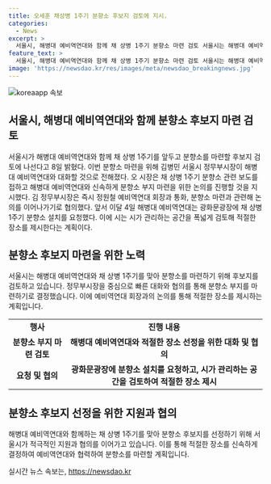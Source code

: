```yaml
---
title: 오세훈 채상병 1주기 분향소 후보지 검토에 지시.
categories:
  - News
excerpt: >
  서울시, 해병대 예비역연대와 함께 채 상병 1주기 분향소 마련 검토 서울시는 해병대 예비역연대와 채 상병 1주기를 앞두고 분향소를 마련할 후보지를 검토한다고 8일 밝혔다. 김병민 서울시 정무부시장이 해병대 예비역연대와 대화하여 신속한 분향소 부지 마련을 위한 논의를 진행할 예정인데, 해병대 예비역연대는 광화문광장에 분향소 설치를 요청했다. 이에 시는 폭넓게 후보지를 검토하며 적절한 장소를 제시할 계획이다. [출처: 더팩트]
feature_text: >
  서울시, 해병대 예비역연대와 함께 채 상병 1주기 분향소 마련 검토 서울시는 해병대 예비역연대와 채 상병 1주기를 앞두고 분향소를 마련할 후보지를 검토한다고 8일 밝혔다. 김병민 서울시 정무부시장이 해병대 예비역연대와 대화하여 신속한 분향소 부지 마련을 위한 논의를 진행할 예정인데, 해병대 예비역연대는 광화문광장에 분향소 설치를 요청했다. 이에 시는 폭넓게 후보지를 검토하며 적절한 장소를 제시할 계획이다. [출처: 더팩트]
image: 'https://newsdao.kr/res/images/meta/newsdao_breakingnews.jpg'
---
```


<p><img src="https://newsdao.kr/res/images/meta/newsdao_breakingnews.jpg" alt="koreaapp 속보" /></p>

<h2 data-ke-size="size26">서울시, 해병대 예비역연대와 함께 분향소 후보지 마련 검토</h2>

<p data-ke-size="size16">서울시가 해병대 예비역연대와 함께 채 상병 1주기를 앞두고 분향소를 마련할 후보지 검토에 나선다고 8일 밝혔다. 이번 분향소 마련을 위해 김병민 서울시 정무부시장이 해병대 예비역연대와 대화할 것으로 전해졌다. 오 시장은 채 상병 1주기 분향소 관련 보도를 접하고 해병대 예비역연대와 신속하게 분향소 부지 마련을 위한 논의를 진행할 것을 지시했다. 김 정무부시장은 즉시 정원철 예비역연대 회장과 통화, 분향소 마련과 관련해 논의를 이어나가기로 협의했다. 앞서 이달 4일 해병대 예비역연대는 광화문광장에 채 상병 1주기 분향소 설치를 요청했다. 이에 시는 시가 관리하는 공간을 폭넓게 검토해 적절한 장소를 제시한다는 계획이다.</p>

<h2 data-ke-size="size24">분향소 후보지 마련을 위한 노력</h2>

<p data-ke-size="size16">서울시는 해병대 예비역연대와 채 상병 1주기를 맞아 분향소를 마련하기 위해 후보지를 검토하고 있습니다. 정무부시장을 중심으로 빠른 대화와 협의를 통해 분향소 부지를 마련하기로 결정했습니다. 이에 예비역연대 회장과의 논의를 통해 적절한 장소를 제시하는 계획입니다.</p>

<table>
    <tr>
        <td style="text-align: center; height: 17px;"><b>행사</b></td>
        <td style="text-align: center; height: 17px;"><b>진행 내용</b></td>
    </tr>
    <tr>
        <td style="text-align: center; height: 17px;"><b>분향소 부지 마련 검토</b></td>
        <td style="text-align: center; height: 17px;"><b>해병대 예비역연대와 적절한 장소 선정을 위한 대화 및 협의</b></td>
    </tr>
    <tr>
        <td style="text-align: center; height: 17px;"><b>요청 및 협의</b></td>
        <td style="text-align: center; height: 17px;"><b>광화문광장에 분향소 설치를 요청하고, 시가 관리하는 공간을 검토하여 적절한 장소 제시</b></td>
    </tr>
</table>

<h2 data-ke-size="size24">분향소 후보지 선정을 위한 지원과 협의</h2>

<p data-ke-size="size16">해병대 예비역연대와 함께하는 채 상병 1주기를 맞아 분향소 후보지를 선정하기 위해 서울시가 적극적인 지원과 협의를 이어가고 있습니다. 이를 통해 적절한 장소를 신속하게 결정하여 예비역연대와 협력하여 분향소를 마련할 계획입니다.</p>
실시간 뉴스 속보는, <a href="https://newsdao.kr" rel="dofollow">https://newsdao.kr</a>


